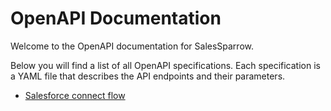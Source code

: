 # OpenAPI Documentation 

Welcome to the OpenAPI documentation for SalesSparrow.

Below you will find a list of all OpenAPI specifications. Each specification is a YAML file that describes the API endpoints and their parameters.

- [Salesforce connect flow](#https://github.com/TrueSparrowSystems/AI-SalesBridge-API/blob/salesforce_connect/src/main/resources/docs/openapiSpecifications/SalesforceConnectFlow.yaml)


